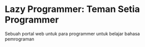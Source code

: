 # Lazy Programmer: Teman Setia Programmer
Sebuah portal web untuk para programmer untuk belajar bahasa pemrograman
